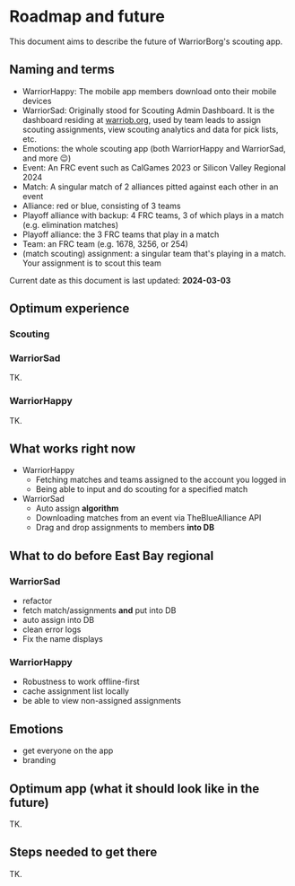 # Roadmap and future

This document aims to describe the future of WarriorBorg's scouting app.

## Naming and terms

- WarriorHappy: The mobile app members download onto their mobile devices
- WarriorSad: Originally stood for Scouting Admin Dashboard. It is the dashboard residing at [warriob.org](https://warriorb.org), used by team leads to assign scouting assignments, view scouting analytics and data for pick lists, etc.
- Emotions: the whole scouting app (both WarriorHappy and WarriorSad, and more :wink:)
- Event: An FRC event such as CalGames 2023 or Silicon Valley Regional 2024
- Match: A singular match of 2 alliances pitted against each other in an event
- Alliance: red or blue, consisting of 3 teams
- Playoff alliance with backup: 4 FRC teams, 3 of which plays in a match (e.g. elimination matches)
- Playoff alliance: the 3 FRC teams that play in a match
- Team: an FRC team (e.g. 1678, 3256, or 254)
- (match scouting) assignment: a singular team that's playing in a match. Your assignment is to scout this team

Current date as this document is last updated: **2024-03-03**

## Optimum experience

### Scouting

### WarriorSad

TK.

### WarriorHappy

TK.

## What works right now

- WarriorHappy
  - Fetching matches and teams assigned to the account you logged in
  - Being able to input and do scouting for a specified match
- WarriorSad
  - Auto assign **algorithm**
  - Downloading matches from an event via TheBlueAlliance API
  - Drag and drop assignments to members **into DB**

## What to do before East Bay regional

### WarriorSad

- refactor
- fetch match/assignments **and** put into DB
- auto assign into DB
- clean error logs
- Fix the name displays

### WarriorHappy

- Robustness to work offline-first
- cache assignment list locally
- be able to view non-assigned assignments

## Emotions

- get everyone on the app
- branding

## Optimum app (what it should look like in the future)

TK.

## Steps needed to get there

TK.

